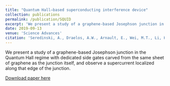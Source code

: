 ```yaml
---
title: "Quantum Hall–based superconducting interference device"
collection: publications
permalink: /publication/SQUID
excerpt: 'We present a study of a graphene-based Josephson junction in the Quantum Hall regime with dedicated side gates carved from the same sheet of graphene as the junction itself, and observe a supercurrent localized along that edge of the junction.'
date: 2019-09-13
venue: 'Science Advances'
citation: 'Seredinski, A., Draelos, A.W., Arnault, E., Wei, M.T., Li, H., Fleming, T., Watanabe, K., Taniguchi, T., Amet, F., Finkelstein, G. (2019). "Quantum Hall–based superconducting interference device". Sci. Adv. 5(9), eaaw8693.'
---
```

We present a study of a graphene-based Josephson junction in the Quantum Hall regime with dedicated side gates carved from the same sheet of graphene as the junction itself, and observe a supercurrent localized along that edge of the junction.

[Download paper here](https://advances.sciencemag.org/content/5/9/eaaw8693)
